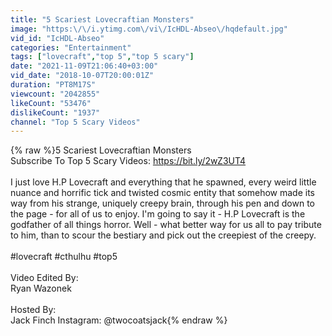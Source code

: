 ```yaml
---
title: "5 Scariest Lovecraftian Monsters"
image: "https:\/\/i.ytimg.com\/vi\/IcHDL-Abseo\/hqdefault.jpg"
vid_id: "IcHDL-Abseo"
categories: "Entertainment"
tags: ["lovecraft","top 5","top 5 scary"]
date: "2021-11-09T21:06:40+03:00"
vid_date: "2018-10-07T20:00:01Z"
duration: "PT8M17S"
viewcount: "2042855"
likeCount: "53476"
dislikeCount: "1937"
channel: "Top 5 Scary Videos"
---
```

{% raw %}5 Scariest Lovecraftian Monsters<br />Subscribe To Top 5 Scary Videos: <a rel="nofollow" target="blank" href="https://bit.ly/2wZ3UT4">https://bit.ly/2wZ3UT4</a><br /><br />I just love H.P Lovecraft and everything that he spawned, every weird little nuance and horrific tick and twisted cosmic entity that somehow made its way from his strange, uniquely creepy brain, through his pen and down to the page - for all of us to enjoy. I'm going to say it - H.P Lovecraft is the godfather of all things horror. Well - what better way for us all to pay tribute to him, than to scour the bestiary and pick out the creepiest of the creepy. <br /><br />#lovecraft #cthulhu #top5<br /><br />Video Edited By: <br />Ryan Wazonek<br /><br />Hosted By: <br />Jack Finch Instagram: @twocoatsjack{% endraw %}
